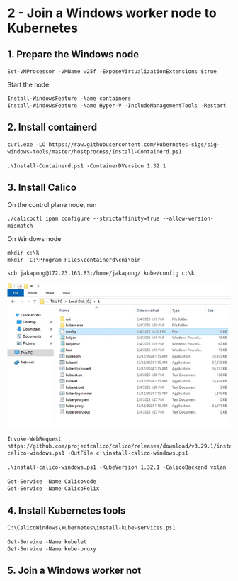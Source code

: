 # 2 - Join a Windows worker node to Kubernetes

## 1. Prepare the Windows node

```
Set-VMProcessor -VMName w25f -ExposeVirtualizationExtensions $true
```

Start the node

```
Install-WindowsFeature -Name containers
Install-WindowsFeature -Name Hyper-V -IncludeManagementTools -Restart
```

## 2. Install containerd

```
curl.exe -LO https://raw.githubusercontent.com/kubernetes-sigs/sig-windows-tools/master/hostprocess/Install-Containerd.ps1

.\Install-Containerd.ps1 -ContainerDVersion 1.32.1
```

## 3. Install Calico

On the control plane node, run

```
./calicoctl ipam configure --strictaffinity=true --allow-version-mismatch
```

On Windows node

```
mkdir c:\k
mkdir 'C:\Program Files\containerd\cni\bin'
```

```
scb jakapong@172.23.163.83:/home/jakapong/.kube/config c:\k
```

![alt text](image-10.png)

```
Invoke-WebRequest https://github.com/projectcalico/calico/releases/download/v3.29.1/install-calico-windows.ps1 -OutFile c:\install-calico-windows.ps1

.\install-calico-windows.ps1 -KubeVersion 1.32.1 -CalicoBackend vxlan

Get-Service -Name CalicoNode
Get-Service -Name CalicoFelix
```

## 4. Install Kubernetes tools

```
C:\CalicoWindows\kubernetes\install-kube-services.ps1

Get-Service -Name kubelet
Get-Service -Name kube-proxy
```

## 5. Join a Windows worker not


